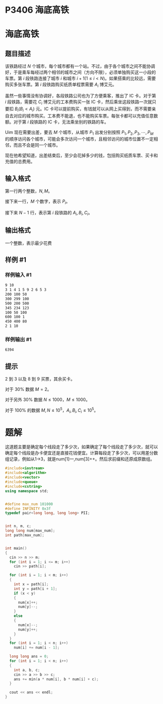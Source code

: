 # P3406 海底高铁

# 海底高铁

## 题目描述

该铁路经过 $N$ 个城市，每个城市都有一个站。不过，由于各个城市之间不能协调好，于是乘车每经过两个相邻的城市之间（方向不限），必须单独购买这一小段的车票。第 $i$ 段铁路连接了城市 $i$ 和城市 $i+1(1\leq i<N)$。如果搭乘的比较远，需要购买多张车票。第 $i$ 段铁路购买纸质单程票需要 $A_i$ 博艾元。

虽然一些事情没有协调好，各段铁路公司也为了方便乘客，推出了 IC 卡。对于第 $i$ 段铁路，需要花 $C_i$ 博艾元的工本费购买一张 IC 卡，然后乘坐这段铁路一次就只要扣 $B_i(B_i<A_i)$ 元。IC 卡可以提前购买，有钱就可以从网上买得到，而不需要亲自去对应的城市购买。工本费不能退，也不能购买车票。每张卡都可以充值任意数额。对于第 $i$ 段铁路的 IC 卡，无法乘坐别的铁路的车。

Uim 现在需要出差，要去 $M$ 个城市，从城市 $P_1$ 出发分别按照 $P_1,P_2,P_3,\cdots,P_M$ 的顺序访问各个城市，可能会多次访问一个城市，且相邻访问的城市位置不一定相邻，而且不会是同一个城市。

现在他希望知道，出差结束后，至少会花掉多少的钱，包括购买纸质车票、买卡和充值的总费用。

## 输入格式

第一行两个整数，$N,M$。

接下来一行，$M$ 个数字，表示 $P_i$。

接下来 $N-1$ 行，表示第 $i$ 段铁路的 $A_i,B_i,C_i$。

## 输出格式

一个整数，表示最少花费

## 样例 #1

### 样例输入 #1

```bash
9 10
3 1 4 1 5 9 2 6 5 3
200 100 50
300 299 100
500 200 500
345 234 123
100 50 100
600 100 1
450 400 80
2 1 10
```

### 样例输出 #1

```bash
6394
```

## 提示

$2$ 到 $3$ 以及 $8$ 到 $9$ 买票，其余买卡。

对于 $30\%$ 数据 $M=2$。

对于另外 $30\%$ 数据 $N\leq1000，M\leq1000$。

对于 $100\%$ 的数据 $M,N\leq 10^5，A_i,B_i,C_i\le10^5$。

# 题解

这道题主要是确定每个线段走了多少次，如果确定了每个线段走了多少次，就可以确定每个线段是办卡便宜还是直接花钱便宜。计算每段走了多少次，可以用差分数组记录，例如从1→3，就是num\[1]—,num\[3]++。然后求前缀和还原成原数组。

```c++
#include<iostream>
#include<algorithm>
#include<vector>
#include<queue>
#include<cstring>
using namespace std;


#define max_num 101000
#define INFINITY 0x3f   
typedef pair<long long, long long> PII;


int n, m, c;
long long num[max_num];
int path[max_num];


int main()
{
  cin >> n >> m;
  for (int i = 1; i <= m; i++)
    cin >> path[i];

  for (int i = 1; i < m; i++)
  {
    int x = path[i];
    int y = path[i + 1];
    if (x < y)
    {
      num[x]++;
      num[y]--;
    }
    else
    {
      num[x]--;
      num[y]++;
    }
  }
  for (int i = 1; i < n; i++)
    num[i] += num[i - 1];

  long long ans = 0;
  for (int i = 1; i < n; i++)
  {
    int a, b, c;
    cin >> a >> b >> c;
    ans += min(a * num[i], b * num[i] + c);
  }

  cout << ans << endl;
}
```
